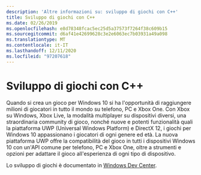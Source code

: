 ```yaml
---
description: 'Altre informazioni su: sviluppo di giochi con C++'
title: Sviluppo di giochi con C++
ms.date: 02/26/2019
ms.openlocfilehash: e8d78348fcac5ec25d5a37573f7264f38c609b15
ms.sourcegitcommit: d6af41e42699628c3e2e6063ec7b03931a49a098
ms.translationtype: MT
ms.contentlocale: it-IT
ms.lasthandoff: 12/11/2020
ms.locfileid: "97207618"
---
```

# <a name="game-development-with-c"></a>Sviluppo di giochi con C++

Quando si crea un gioco per Windows 10 si ha l'opportunità di raggiungere milioni di giocatori in tutto il mondo su telefono, PC e Xbox One. Con Xbox su Windows, Xbox Live, la modalità multiplayer su dispositivi diversi, una straordinaria community di gioco, nonché nuove e potenti funzionalità quali la piattaforma UWP (Universal Windows Platform) e DirectX 12, i giochi per Windows 10 appassionano i giocatori di ogni genere ed età. La nuova piattaforma UWP offre la compatibilità del gioco in tutti i dispositivi Windows 10 con un'API comune per telefono, PC e Xbox One, oltre a strumenti e opzioni per adattare il gioco all'esperienza di ogni tipo di dispositivo.

Lo sviluppo di giochi è documentato in [Windows Dev Center](/windows/uwp/gaming/getting-started).
